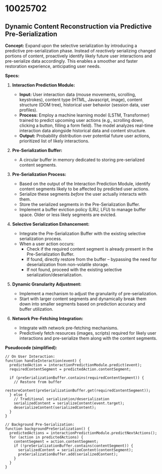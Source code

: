 # 10025702

## Dynamic Content Reconstruction via Predictive Pre-Serialization

**Concept:** Expand upon the selective serialization by introducing a predictive pre-serialization phase. Instead of *reactively* serializing changed portions of content, proactively identify likely future user interactions and pre-serialize data accordingly. This enables a smoother and faster restoration experience, anticipating user needs.

**Specs:**

1.  **Interaction Prediction Module:**
    *   **Input:** User interaction data (mouse movements, scrolling, keystrokes), content type (HTML, Javascript, image), content structure (DOM tree), historical user behavior (session data, user profiles).
    *   **Process:** Employ a machine learning model (LSTM, Transformer) trained to predict upcoming user actions (e.g., scrolling down, clicking a button, filling a form field). The model analyzes real-time interaction data alongside historical data and content structure.
    *   **Output:** Probability distribution over potential future user actions, prioritized list of likely interactions.

2.  **Pre-Serialization Buffer:**
    *   A circular buffer in memory dedicated to storing pre-serialized content segments.

3.  **Pre-Serialization Process:**
    *   Based on the output of the Interaction Prediction Module, identify content segments likely to be affected by predicted user actions.
    *   Serialize these segments *before* the user actually interacts with them.
    *   Store the serialized segments in the Pre-Serialization Buffer.
    *   Implement a buffer eviction policy (LRU, LFU) to manage buffer space. Older or less likely segments are evicted.

4.  **Selective Serialization Enhancement:**
    *   Integrate the Pre-Serialization Buffer with the existing selective serialization process.
    *   When a user action occurs:
        *   Check if the required content segment is already present in the Pre-Serialization Buffer.
        *   If found, directly restore from the buffer – bypassing the need for deserialization from non-volatile storage.
        *   If not found, proceed with the existing selective serialization/deserialization.

5.  **Dynamic Granularity Adjustment:**
    *   Implement a mechanism to adjust the granularity of pre-serialization.
    *   Start with larger content segments and dynamically break them down into smaller segments based on prediction accuracy and buffer utilization.

6.  **Network Pre-Fetching Integration:**
    *   Integrate with network pre-fetching mechanisms.
    *   Predictively fetch resources (images, scripts) required for likely user interactions and pre-serialize them along with the content segments.

**Pseudocode (simplified):**

```
// On User Interaction:
function handleInteraction(event) {
  predictedAction = interactionPredictionModule.predict(event);
  requiredContentSegment = predictedAction.contentSegment;

  if (preSerializationBuffer.contains(requiredContentSegment)) {
    // Restore from buffer
    restoreContent(preSerializationBuffer.get(requiredContentSegment));
  } else {
    // Traditional serialization/deserialization
    serializedContent = serializeContent(event.target);
    deserializeContent(serializedContent);
  }
}

// Background Pre-Serialization:
function backgroundPreSerialization() {
  predictedActions = interactionPredictionModule.predictNextActions();
  for (action in predictedActions) {
    contentSegment = action.contentSegment;
    if (!preSerializationBuffer.contains(contentSegment)) {
      serializedContent = serializeContent(contentSegment);
      preSerializationBuffer.add(serializedContent);
    }
  }
}
```